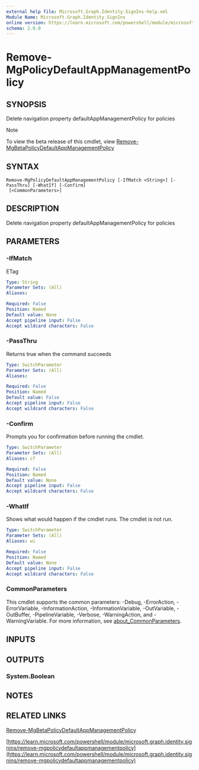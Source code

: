 ```yaml
---
external help file: Microsoft.Graph.Identity.SignIns-help.xml
Module Name: Microsoft.Graph.Identity.SignIns
online version: https://learn.microsoft.com/powershell/module/microsoft.graph.identity.signins/remove-mgpolicydefaultappmanagementpolicy
schema: 2.0.0
---
```


# Remove-MgPolicyDefaultAppManagementPolicy

## SYNOPSIS
Delete navigation property defaultAppManagementPolicy for policies

> [!NOTE]
> To view the beta release of this cmdlet, view [Remove-MgBetaPolicyDefaultAppManagementPolicy](/powershell/module/Microsoft.Graph.Beta.Identity.SignIns/Remove-MgBetaPolicyDefaultAppManagementPolicy?view=graph-powershell-beta)

## SYNTAX

```
Remove-MgPolicyDefaultAppManagementPolicy [-IfMatch <String>] [-PassThru] [-WhatIf] [-Confirm]
 [<CommonParameters>]
```

## DESCRIPTION
Delete navigation property defaultAppManagementPolicy for policies

## PARAMETERS

### -IfMatch
ETag

```yaml
Type: String
Parameter Sets: (All)
Aliases:

Required: False
Position: Named
Default value: None
Accept pipeline input: False
Accept wildcard characters: False
```

### -PassThru
Returns true when the command succeeds

```yaml
Type: SwitchParameter
Parameter Sets: (All)
Aliases:

Required: False
Position: Named
Default value: False
Accept pipeline input: False
Accept wildcard characters: False
```

### -Confirm
Prompts you for confirmation before running the cmdlet.

```yaml
Type: SwitchParameter
Parameter Sets: (All)
Aliases: cf

Required: False
Position: Named
Default value: None
Accept pipeline input: False
Accept wildcard characters: False
```

### -WhatIf
Shows what would happen if the cmdlet runs.
The cmdlet is not run.

```yaml
Type: SwitchParameter
Parameter Sets: (All)
Aliases: wi

Required: False
Position: Named
Default value: None
Accept pipeline input: False
Accept wildcard characters: False
```

### CommonParameters
This cmdlet supports the common parameters: -Debug, -ErrorAction, -ErrorVariable, -InformationAction, -InformationVariable, -OutVariable, -OutBuffer, -PipelineVariable, -Verbose, -WarningAction, and -WarningVariable. For more information, see [about_CommonParameters](http://go.microsoft.com/fwlink/?LinkID=113216).

## INPUTS

## OUTPUTS

### System.Boolean
## NOTES

## RELATED LINKS
[Remove-MgBetaPolicyDefaultAppManagementPolicy](/powershell/module/Microsoft.Graph.Beta.Identity.SignIns/Remove-MgBetaPolicyDefaultAppManagementPolicy?view=graph-powershell-beta)

[https://learn.microsoft.com/powershell/module/microsoft.graph.identity.signins/remove-mgpolicydefaultappmanagementpolicy](https://learn.microsoft.com/powershell/module/microsoft.graph.identity.signins/remove-mgpolicydefaultappmanagementpolicy)



